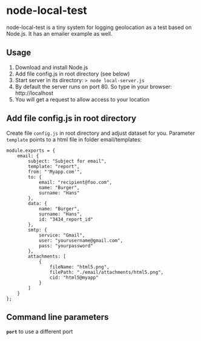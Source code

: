 # node-local-test

node-local-test is a tiny system for logging geolocation as a test based on Node.js. It has an emailer example as well.

## Usage

1. Download and install Node.js
2. Add file config.js in root directory (see below)
3. Start server in its directory: `> node local-server.js`
4. By default the server runs on port 80. So type in your browser: http://localhost
5. You will get a request to allow access to your location

## Add file config.js in root directory

Create file `config.js` in root directory and adjust dataset for you. Parameter `template` points to a html file in folder email/templates:

	module.exports = {
    	email: {
       		subject: "Subject for email",
        	template: "report",
        	from: "'Myapp.com'",
        	to: {
            	email: "recipient@foo.com",
            	name: "Burger",
            	surname: "Hans"
        	},
        	data: {
            	name: "Burger",
            	surname: "Hans",
            	id: "3434_report_id"
        	},
        	smtp: {
	            service: "Gmail",
    	        user: "yourusername@gmail.com",
        	    pass: "yourpassword"
        	},
        	attachments: [
            	{
                	fileName: "html5.png",
                	filePath: "./email/attachments/html5.png",
                	cid: "html5@myapp"
            	}
        	]
    	}
	};


## Command line parameters

**`port`** to use a different port


